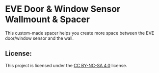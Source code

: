 # EVE Door & Window Sensor Wallmount & Spacer

This custom-made spacer helps you create more space between the EVE door/window sensor and the wall.

## License:
This project is licensed under the [CC BY-NC-SA 4.0](https://creativecommons.org/licenses/by-nc-sa/4.0/) license.
